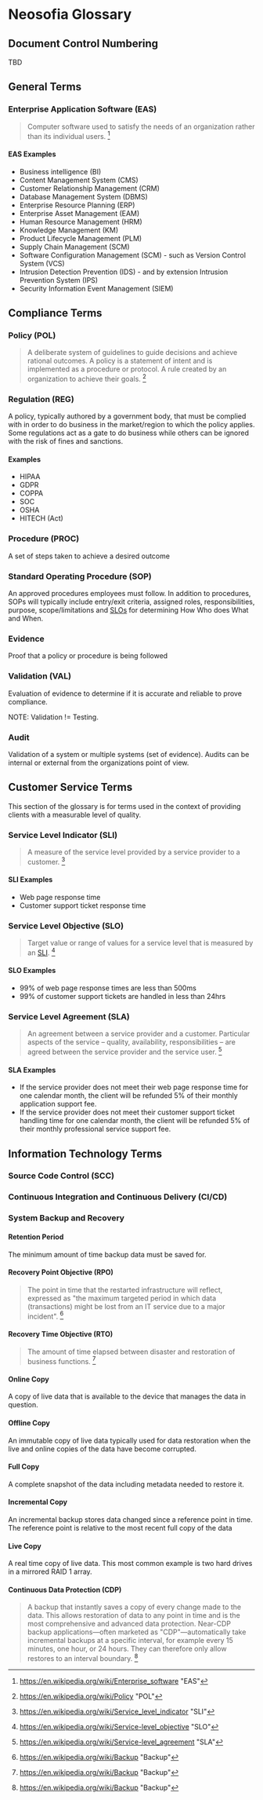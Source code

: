 # Neosofia Glossary

## Document Control Numbering

TBD

## General Terms

### Enterprise Application Software (EAS)

> Computer software used to satisfy the needs of an organization rather than its individual users. [^eas]

#### EAS Examples
 * Business intelligence (BI)
 * Content Management System (CMS)
 * Customer Relationship Management (CRM)
 * Database Management System (DBMS)
 * Enterprise Resource Planning (ERP)
 * Enterprise Asset Management (EAM)
 * Human Resource Management (HRM)
 * Knowledge Management (KM)
 * Product Lifecycle Management (PLM)
 * Supply Chain Management (SCM)
 * Software Configuration Management (SCM) - such as Version Control System (VCS)
 * Intrusion Detection Prevention (IDS) - and by extension Intrusion Prevention System (IPS)
 * Security Information Event Management (SIEM)


## Compliance Terms

### Policy (POL)

> A deliberate system of guidelines to guide decisions and achieve rational outcomes. A policy is a statement of intent and is implemented as a procedure or protocol. A rule created by an organization to achieve their goals. [^pol]

### Regulation (REG)

A policy, typically authored by a government body, that must be complied with in order to do business in the market/region to which the policy applies. Some regulations act as a gate to do business while others can be ignored with the risk of fines and sanctions.

#### Examples
* HIPAA
* GDPR
* COPPA
* SOC
* OSHA
* HITECH (Act)

### Procedure (PROC)

A set of steps taken to achieve a desired outcome

### Standard Operating Procedure (SOP)

An approved procedures employees must follow. In addition to procedures, SOPs will typically include entry/exit criteria, assigned roles, responsibilities, purpose, scope/limitations and [SLOs](#service-level-objective-slo) for determining How Who does What and When.

### Evidence

Proof that a policy or procedure is being followed

### Validation (VAL)

Evaluation of evidence to determine if it is accurate and reliable to prove compliance.

NOTE: Validation != Testing.

### Audit

Validation of a system or multiple systems (set of evidence). Audits can be internal or external from the organizations point of view.


## Customer Service Terms

This section of the glossary is for terms used in the context of providing clients with a measurable level of quality.

### Service Level Indicator (SLI)

> A measure of the service level provided by a service provider to a customer. [^sli]

#### SLI Examples
 * Web page response time
 * Customer support ticket response time


### Service Level Objective (SLO)

> Target value or range of values for a service level that is measured by an [SLI](#service-level-indicator-sli). [^slo] 

#### SLO Examples
 * 99% of web page response times are less than 500ms
 * 99% of customer support tickets are handled in less than 24hrs

### Service Level Agreement (SLA)

> An agreement between a service provider and a customer. Particular aspects of the service – quality, availability, responsibilities – are agreed between the service provider and the service user. [^sla]

#### SLA Examples
* If the service provider does not meet their web page response time for one calendar month, the client will be refunded 5% of their monthly application support fee.
* If the service provider does not meet their customer support ticket handling time for one calendar month, the client will be refunded 5% of their monthly professional service support fee.


## Information Technology Terms 


### Source Code Control (SCC)


### Continuous Integration and Continuous Delivery (CI/CD)


### System Backup and Recovery


#### Retention Period

The minimum amount of time backup data must be saved for.

#### Recovery Point Objective (RPO)

> The point in time that the restarted infrastructure will reflect, expressed as "the maximum targeted period in which data (transactions) might be lost from an IT service due to a major incident". [^backup]

#### Recovery Time Objective (RTO)

> The amount of time elapsed between disaster and restoration of business functions. [^backup]

#### Online Copy

A copy of live data that is available to the device that manages the data in question. 

#### Offline Copy

An immutable copy of live data typically used for data restoration when the live and online copies of the data have become corrupted.

#### Full Copy

A complete snapshot of the data including metadata needed to restore it.

#### Incremental Copy

An incremental backup stores data changed since a reference point in time. The reference point is relative to the most recent full copy of the data 

#### Live Copy

A real time copy of live data. This most common example is two hard drives in a mirrored RAID 1 array.

#### Continuous Data Protection (CDP)

> A backup that instantly saves a copy of every change made to the data. This allows restoration of data to any point in time and is the most comprehensive and advanced data protection. Near-CDP backup applications—often marketed as "CDP"—automatically take incremental backups at a specific interval, for example every 15 minutes, one hour, or 24 hours. They can therefore only allow restores to an interval boundary. [^backup]



[^eas]: https://en.wikipedia.org/wiki/Enterprise_software "EAS"

[^sli]:https://en.wikipedia.org/wiki/Service_level_indicator "SLI"

[^slo]:https://en.wikipedia.org/wiki/Service-level_objective "SLO"

[^sla]:https://en.wikipedia.org/wiki/Service-level_agreement "SLA"

[^pol]:https://en.wikipedia.org/wiki/Policy "POL"

[^backup]: https://en.wikipedia.org/wiki/Backup "Backup"
